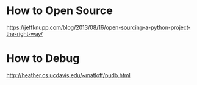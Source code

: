
# How to Open Source 
https://jeffknupp.com/blog/2013/08/16/open-sourcing-a-python-project-the-right-way/

# How to Debug
http://heather.cs.ucdavis.edu/~matloff/pudb.html
